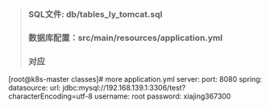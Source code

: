 > ### SQL文件: db/tables_ly_tomcat.sql
> ### 数据库配置：src/main/resources/application.yml
> ### 对应
[root@k8s-master classes]# more  application.yml 
server:
  port: 8080
spring:
  datasource:
    url: jdbc:mysql://192.168.139.1:3306/test?characterEncoding=utf-8
    username: root
    password: xiajing367300
